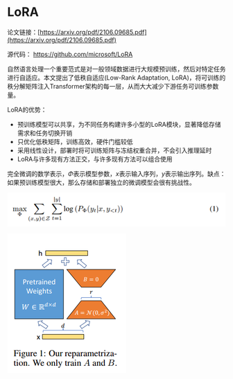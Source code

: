 # LoRA

论文链接：[https://arxiv.org/pdf/2106.09685.pdf](https://arxiv.org/pdf/2106.09685.pdf)

源代码： https://github.com/microsoft/LoRA



自然语言处理一个重要范式是对一般领域数据进行大规模预训练，然后对特定任务进行自适应。本文提出了低秩自适应(Low-Rank Adaptation, LoRA)，将可训练的秩分解矩阵注入Transformer架构的每一层，从而大大减少下游任务可训练参数量。

LoRA的优势：

- 预训练模型可以共享，为不同任务构建许多小型的LoRA模块，显著降低存储需求和任务切换开销
- 只优化低秩矩阵，训练高效，硬件门槛较低
- 采用线性设计，部署时将可训练矩阵与冻结权重合并，不会引入推理延时
- LoRA与许多现有方法正交，与许多现有方法可以组合使用

完全微调的数学表示，${\Phi}$表示模型参数，$x$表示输入序列，$y$表示输出序列。缺点：如果预训练模型很大，那么存储和部署独立的微调模型会很有挑战性。

![](../../figs.assets/image-20230511175311297.png)



![](../../figs.assets/image-20230510205451246.png)







